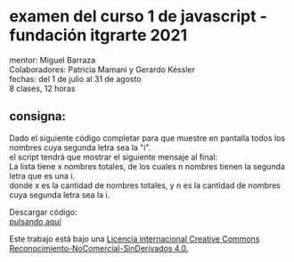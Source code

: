 # examen del curso 1 de javascript - fundación itgrarte 2021

mentor: Miguel Barraza  
Colaboradores: Patricia Mamani y Gerardo Késsler  
fechas: del 1 de julio al 31 de agosto  
8 clases, 12 horas  

## consigna:

Dado el siguiente código completar para que muestre en pantalla todos los nombres cuya segunda letra sea la "i".  
el script tendrá que mostrar el siguiente mensaje al final:  
La lista tiene x nombres totales, de los cuales n nombres tienen la segunda letra que es una i.  
donde x es la cantidad de nombres totales, y n es la cantidad de nombres cuya segunda letra sea la i.  
  
Descargar código:  
[pulsando aquí](codigos.zip)  
  
Este trabajo está bajo una [Licencia internacional Creative Commons Reconocimiento-NoComercial-SinDerivados 4.0.](https://creativecommons.org/licenses/by-nc-nd/4.0/deed.es)